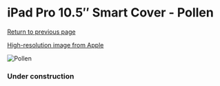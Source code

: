 # iPad Pro 10.5″ Smart Cover - Pollen

[Return to previous page](/ipad_pro105)

[High-resolution image from Apple](https://store.storeimages.cdn-apple.com/8756/as-images.apple.com/is/MQ4V2?wid=4500&hei=4500&fmt=png)

<div style="width: 384px"><img src="/everysource/MQ4V2.png" alt="Pollen"></div>

### Under construction
